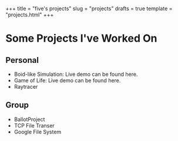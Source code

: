 +++
title = "five's projects"
slug = "projects"
drafts = true
template = "projects.html"
+++

# Some Projects I've Worked On

## Personal
- Boid-like Simulation: Live demo can be found here.
- Game of Life: Live demo can be found here.
- Raytracer

## Group
- BallotProject
- TCP File Transer
- Google File System
